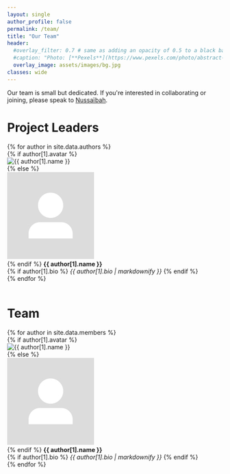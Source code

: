```yaml
---
layout: single
author_profile: false
permalink: /team/
title: "Our Team"
header:
  #overlay_filter: 0.7 # same as adding an opacity of 0.5 to a black background
  #caption: "Photo: [**Pexels**](https://www.pexels.com/photo/abstract-art-blur-bright-373543/)"
  overlay_image: assets/images/bg.jpg
classes: wide
---
```


Our team is small but dedicated. If you're interested in collaborating or joining, please speak to [Nussaïbah](https://twitter.com/mauritiantales).

<h1> Project Leaders </h1>

<div class="teamwrapper">
    {% for author in site.data.authors %}
    <div>
        {% if author[1].avatar %}
        <div class="author__avatar">
            <img src="{{ author[1].avatar }}" alt="{{ author[1].name }}" itemprop="image">
        </div>
        {% else %}
        <div class="author__avatar">
            <img src="/assets/images/anonymous.jpg" alt="{{ author[1].name }}" itemprop="image">
        </div>
        {% endif %}
        <strong>{{ author[1].name }}</strong><br>
        {% if author[1].bio %}
        <i>{{ author[1].bio | markdownify }}</i>
        {% endif %}
    </div>    
    {% endfor %}
</div>
<br>
<h1> Team </h1>

<div class="teamwrapper">
    {% for author in site.data.members %}
    <div>
        {% if author[1].avatar %}
        <div class="author__avatar">
            <img src="{{ author[1].avatar }}" alt="{{ author[1].name }}" itemprop="image">
        </div>
        {% else %}
        <div class="author__avatar">
            <img src="/assets/images/anonymous.jpg" alt="{{ author[1].name }}" itemprop="image">
        </div>
        {% endif %}
        <strong>{{ author[1].name }}</strong><br>
        {% if author[1].bio %}
        <i>{{ author[1].bio | markdownify }}</i>
        {% endif %}
    </div>    
    {% endfor %}
</div>
